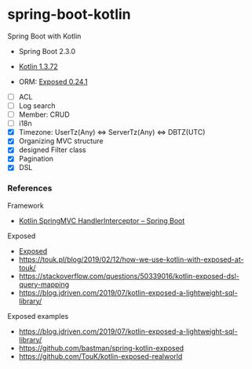 # spring-boot-kotlin

Spring Boot with Kotlin

- Spring Boot 2.3.0

- [Kotlin 1.3.72](https://kotlinlang.org/)

- ORM: [Exposed 0.24.1](https://github.com/JetBrains/Exposed) 

- [ ] ACL
- [ ] Log search
- [ ] Member: CRUD
- [ ] i18n
- [X] Timezone: UserTz(Any) <=> ServerTz(Any) <=> DBTZ(UTC)
- [X] Organizing MVC structure
- [X] designed Filter class
- [X] Pagination
- [X] DSL
### References

Framework

- [Kotlin SpringMVC HandlerInterceptor – Spring Boot](https://grokonez.com/spring-framework/spring-boot/kotlin-spring-boot/kotlin-springmvc-handlerinterceptor-spring-boot#1_Create_Kotlin_SpringBoot_project)

Exposed

- [Exposed](https://github.com/JetBrains/Exposed)
- https://touk.pl/blog/2019/02/12/how-we-use-kotlin-with-exposed-at-touk/
- https://stackoverflow.com/questions/50339016/kotlin-exposed-dsl-query-mapping
- https://blog.jdriven.com/2019/07/kotlin-exposed-a-lightweight-sql-library/

Exposed examples

- https://blog.jdriven.com/2019/07/kotlin-exposed-a-lightweight-sql-library/
- https://github.com/bastman/spring-kotlin-exposed
- https://github.com/TouK/kotlin-exposed-realworld

